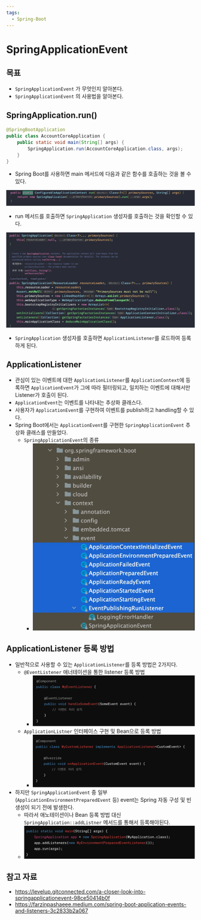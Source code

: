 ```yaml
---
tags:
  - Spring-Boot
---
```

# SpringApplicationEvent

## 목표

- `SpringApplicationEvent` 가 무엇인지 알아본다.
- `SpringApplicationEvent` 의 사용법을 알아본다.

## SpringApplication.run()

```java
@SpringBootApplication  
public class AccountCoreApplication {  
	public static void main(String[] args) {  
		SpringApplication.run(AccountCoreApplication.class, args);  
	}  
}
```

- Spring Boot를 사용하면 main 메서드에 다음과 같은 함수를 호출하는 것을 볼 수 있다.

![](assets/Pasted%20image%2020240319115243.png)

- run 메서드를 호출하면 `SpringApplication` 생성자를 호출하는 것을 확인할 수 있다.

![](assets/Pasted%20image%2020240319115418.png)

- `SpringApplication` 생성자를 호출하면 `ApplicationListener`를 로드하여 등록하게 된다.

## ApplicationListener

- 관심이 있는 이벤트에 대한 `ApplicationListener`를 `ApplicationContext`에 등록하면 `ApplicationEvent`가 그에 따라 필터링되고, 일치하는 이벤트에 대해서만 Listener가 호출이 된다.
- `ApplicationEvent`는 이벤트를 나타내는 추상화 클래스다.
- 사용자가 `ApplicationEvent`를 구현하여 이벤트를 publish하고 handling할 수 있다.
- Spring Boot에서는 `ApplicationEvent`를 구현한 `SpringApplicationEvent` 추상화 클래스를 만들었다.
	- `SpringApplicationEvent`의 종류
		- ![](assets/Pasted%20image%2020240319122132.png)

## ApplicationListener 등록 방법

- 일반적으로 사용할 수 있는 `ApplicationListener`를 등록 방법은 2가지다.
	- `@EventListener` 애너테이션을 통한 listener 등록 방법
		- ![](assets/Pasted%20image%2020240319123943.png)
	- `ApplicationListner` 인터페이스 구현 및 Bean으로 등록 방법
		- ![](assets/Pasted%20image%2020240319124012.png)
- 하지만 `SpringApplicationEvent` 중 일부(`ApplicationEnvironmentPreparedEvent` 등) event는 Spring 자동 구성 및 빈 생성이 되기 전에 발생한다.
	- 따라서 애노테이션이나 Bean 등록 방법 대신 `SpringApplication::addListner` 메서드를 통해서 등록해야된다.
	- ![](assets/Pasted%20image%2020240319124823.png)

## 참고 자료

- https://levelup.gitconnected.com/a-closer-look-into-springapplicationevent-98ce50414b0f
- https://farzinpashaeee.medium.com/spring-boot-application-events-and-listeners-3c2833b2a067